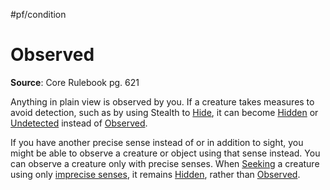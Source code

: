 #pf/condition 
# Observed
**Source**: Core Rulebook pg. 621

Anything in plain view is observed by you. If a creature takes measures to avoid detection, such as by using Stealth to [Hide](../Actions/Hide.md), it can become [Hidden](Hidden.md) or [Undetected](Undetected.md) instead of [Observed](Observed.md).

If you have another precise sense instead of or in addition to sight, you might be able to observe a creature or object using that sense instead. You can observe a creature only with precise senses. When [Seeking](../Actions/Seek.md) a creature using only [imprecise senses](Senses#Imprecise%20Senses), it remains [Hidden](Hidden.md), rather than [Observed](Observed.md).